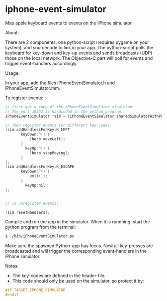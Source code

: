 iphone-event-simulator
======================

Map apple keyboard events to events on the iPhone simulator

About:

There are 2 components, one python-script (requires pygame on your system), and sourcecode to link in your app.
The  python-script polls the keyboard for key-down and key-up events and sends broadcasts (UDP) those on the local network.
The Objective-C part will poll for events and trigger event-handlers accordingly.

Usage:

In your app, add the files iPhoneEventSimulator.h and iPhoneEventSimulator.mm.

To register events: 
```Objective-C
// first get a copy of the iPhoneEventSimulator singleton:
// The port 10552 is hardcoded in the python program.
iPhoneEventSimulator *sim = [iPhoneEventSimulator sharedSimulatorWithPort:10552];

// Then register events for different key-codes:
[sim addHandlersForKey:K_LEFT
	   keyDown:^() {
	       [hero moveLeft];
	   }
	     keyUp:^() {
	       [hero stopMoving];
	   }
];
[sim addHandlersForKey:K_ESCAPE
	   keyDown:^() {
	       exit(1);
	   }
	     keyUp:nil
];


// To unregister events:

[sim resetHandlers];
```

Compile and run the app in the simulator. When it is runnning, start the python program from the terminal:
```bash
$ ./bin/iPhoneEventSimulator.py
```

Make sure the spawned Python-app has focus. Now all key-presses are broadcasted and will trigger the corresponding
event-handlers in the iPhone simulator.

Notes:

* The key-codes are defined in the header-file.
* This code should only be used on the simulator, so protect it by:

```Objective-C
#if TARGET_IPHONE_SIMULATOR
#endif
```
